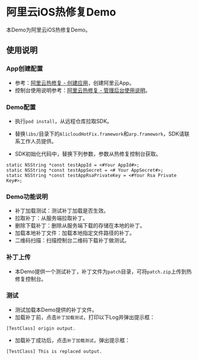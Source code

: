 # 阿里云iOS热修复Demo

本Demo为阿里云iOS热修复Demo。

## 使用说明

### App创建配置

- 参考：[阿里云热修复 - 创建应用](https://help.aliyun.com/document_detail/53238.html?spm=5176.doc51434.6.545.2vaHXR)，创建阿里云App。
- 控制台使用说明参考：[阿里云热修复 - 管理后台使用说明](https://help.aliyun.com/document_detail/51434.html?spm=5176.doc53238.6.553.K9Qvqx)。

### Demo配置

- 执行`pod install`，从远程仓库拉取SDK。
- 替换`libs/`目录下的`AlicloudHotFix.framework`和`arp.framework`，SDK请联系工作人员提供。

- SDK初始化代码中，替换下列参数，参数从热修复控制台获取。

```objc
static NSString *const testAppId = <#Your AppId#>;
static NSString *const testAppSecret = <# Your AppSecret#>;
static NSString *const testAppRsaPrivateKey = <#Your Rsa Private Key#>;
```

### Demo功能说明

- 补丁加载测试：测试补丁加载是否生效。
- 拉取补丁：从服务端拉取补丁。
- 删除下载补丁：删除从服务端下载的存储在本地的补丁。
- 加载本地补丁文件：加载本地指定文件路径的补丁。
- 二维码扫描：扫描控制台二维码下载补丁做测试。

### 补丁上传

- 本Demo提供一个测试补丁，补丁文件为`patch`目录，可将`patch.zip`上传到热修复控制台。

### 测试

- 测试加载本Demo提供的补丁文件。
- 加载补丁前，点击`补丁加载测试`，打印以下Log并弹出提示框：

```
[TestClass] origin output.
```

- 加载补丁成功后，点击`补丁加载测试`，弹出提示框：

```
[TestClass] This is replaced output.
```

